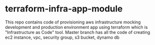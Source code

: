 # terraform-infra-app-module

This repo contains code of provisioning aws infrastructure mocking development and production environment app using terraform which is "Infrastructure as Code" tool. Master branch has all the code of creating ec2 instance, vpc, security group, s3 bucket, dynamo db

